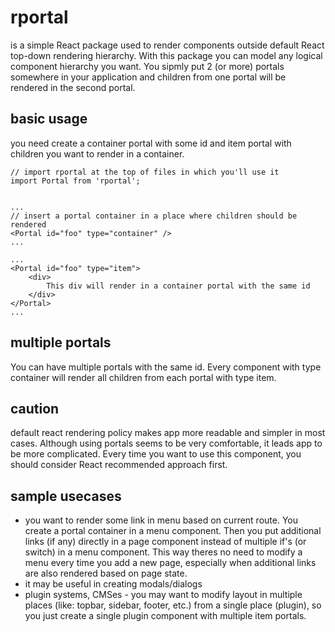 # rportal

is a simple React package used to render components outside default React top-down rendering hierarchy.
With this package you can model any logical component hierarchy you want. You sipmly put 2 (or more) portals somewhere in your application
and children from one portal will be rendered in the second portal. 

## basic usage

you need create a container portal with some id and item portal with children you want to render in a container.


```
// import rportal at the top of files in which you'll use it
import Portal from 'rportal';


...
// insert a portal container in a place where children should be rendered
<Portal id="foo" type="container" />
...

...
<Portal id="foo" type="item">
    <div>
        This div will render in a container portal with the same id
    </div>
</Portal>
...
```
## multiple portals
You can have multiple portals with the same id. Every component with type container will render all children from each portal with type item.

## caution
default react rendering policy makes app more readable and simpler in most cases. 
Although using portals seems to be very comfortable, it leads app to be more complicated. 
Every time you want to use this component, you should consider React recommended approach first.

## sample usecases
- you want to render some link in menu based on current route. You create a portal container in a menu component.
 Then you put additional links (if any) directly in a page component instead of multiple if's (or switch) in a menu component.
 This way theres no need to modify a menu every time you add a new page, especially when additional links are also rendered based on page state.
- it may be useful in creating modals/dialogs
- plugin systems, CMSes - you may want to modify layout in multiple places (like: topbar, sidebar, footer, etc.) from a single place (plugin), so you just create a single
plugin component with multiple item portals.